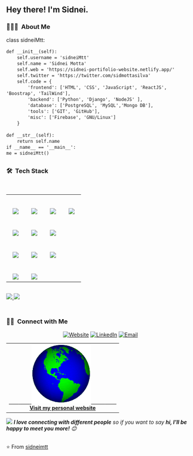 <h2> Hey there! I'm Sidnei.</h2>
<h3> 👨🏻‍💻 &nbsp;About Me </h3>
class sidneiMtt:

    def __init__(self):
        self.username = 'sidneiMtt'
        self.name = 'Sidnei Motta'
        self.web = 'https://sidnei-portifolio-website.netlify.app/'
        self.twitter = 'https://twitter.com/sidmottasilva'
        self.code = {
            'frontend': ['HTML', 'CSS', 'JavaScript', 'ReactJS', 'Boostrap', 'TailWind'],
            'backend': ['Python', 'Django', 'NodeJS' ],
            'database': ['PostgreSQL', 'MySQL','Mongo DB'],
            'tools': ['GIT', 'GitHub'],
            'misc': ['Firebase', 'GNU/Linux']
        }
        
    def __str__(self):
        return self.name
    if __name__ == '__main__':
    me = sidneiMtt()
    
##
<h3> 🛠 &nbsp;Tech Stack</h3>
<br />
<div>
  <table>
    <tbody>
      <tr valign="top">
        <td width="15%" align="center">
          <br /><br />
          <img height="44px" src="https://www.vectorlogo.zone/logos/w3_html5/w3_html5-icon.svg" />
        </td>
        <td width="15%" align="center">
          <br /><br />
          <img height="44px" src="https://www.vectorlogo.zone/logos/w3_css/w3_css-official.svg" />
        </td>
        <td width="15%" align="center">
          <br /><br />
          <img height="44px" src="https://www.vectorlogo.zone/logos/javascript/javascript-vertical.svg" />
        </td>
        <td width="15%" align="center">
          <br /><br />
          <img height="44px" src="https://www.vectorlogo.zone/logos/reactjs/reactjs-icon.svg" />
        </td>
      </tr>
      <tr valign="top">
        <td width="15%" align="center">
          <br /><br />
          <img height="44px" src="https://www.vectorlogo.zone/logos/python/python-horizontal.svg" />
        </td>
        <td width="15%" align="center">
          <br /><br />
          <img height="44px" src="https://www.vectorlogo.zone/logos/djangoproject/djangoproject-ar21.svg" />
        </td>
        <td width="15%" align="center">
          <br /><br />
          <img height="44px" src="https://www.vectorlogo.zone/logos/nodejs/nodejs-horizontal.svg" />
        </td>
      </tr>
      <tr valign="top">
        <td width="15%" align="center">
          <br /><br />
          <img height="44px" src="https://www.vectorlogo.zone/logos/postgresql/postgresql-horizontal.svg" />
        </td>
        <td width="15%" align="center">
          <br /><br />
          <img height="44px" src="https://www.vectorlogo.zone/logos/mysql/mysql-horizontal.svg" />
        </td>
        <td width="15%" align="center">
          <br /><br />
          <img height="44px" src="https://www.vectorlogo.zone/logos/mongodb/mongodb-ar21.svg" />
        </td>
      </tr>
      <tr valign="top">
        <td width="15%" align="center">
          <br /><br />
          <img height="44px" src="https://www.vectorlogo.zone/logos/git-scm/git-scm-ar21.svg" />
        </td>
        <td width="15%" align="center">
          <br /><br />
          <img height="44px" src="https://www.vectorlogo.zone/logos/github/github-ar21.svg" />
        </td>
      </tr>
    </tbody>
  </table>  
</div>

##
<!--
<div style="display: inline_block">
  <img align="center" alt="JS" height="50" width="60" src="https://raw.githubusercontent.com/devicons/devicon/master/icons/javascript/javascript-plain.svg" />
  <img align="center" alt="React" height="50" width="60" src="https://raw.githubusercontent.com/devicons/devicon/master/icons/react/react-original.svg" />
  <img align="center" alt="html" height="50" width="60" src="https://raw.githubusercontent.com/devicons/devicon/master/icons/html5/html5-original.svg" />
  <img align="center" alt="css3" height="50" width="60" src="https://raw.githubusercontent.com/devicons/devicon/master/icons/css3/css3-original.svg" />
  <img align="center" alt="python" height="50" width="60" src="https://raw.githubusercontent.com/devicons/devicon/master/icons/python/python-original.svg" />
  <img align="center" alt="django" height="50" width="60" src="https://raw.githubusercontent.com/devicons/devicon/master/icons/django/django-plain-wordmark.svg" />
  <img align="center" alt="nodejs" height="50" width="60" src="https://raw.githubusercontent.com/devicons/devicon/master/icons/nodejs/nodejs-original.svg" />
  <img align="center" alt="postgre" height="50" width="60" src="https://raw.githubusercontent.com/devicons/devicon/master/icons/postgresql/postgresql-original.svg" />
  <img align="center" alt="mysql" height="50" width="60" src="https://raw.githubusercontent.com/devicons/devicon/master/icons/mysql/mysql-original.svg" />
  <img align="center" alt="mongodb" height="50" width="60" src="https://raw.githubusercontent.com/devicons/devicon/master/icons/mongodb/mongodb-original.svg" />  
</div>
-->
##

<div>
  <a href="https://github.com/sidneimtt">
    <img height="180em" src="https://github-readme-stats.vercel.app/api?username=sidneimtt&show_icons=true&theme=dracula&include_all_commits=true&count_private=true" />
    <img height="180em" src="https://github-readme-stats.vercel.app/api/top-langs/?username=sidneimtt&layout=compact&langs_count=16&theme=dracula" />
  </a>
</div>
<br />

##
<h3>🤝🏻 &nbsp;Connect with Me</h3>

<p align="center">
  <a href="https://sidnei-portifolio-website.netlify.app"><img alt="Website" src="https://img.shields.io/badge/Website-www-blue?style=flat-square&logo=google-chrome" /></a>
  <a href="https://www.linkedin.com/in/AVS1508/"><img alt="LinkedIn" src="https://img.shields.io/badge/LinkedIn-Aditya%20Vikram%20Singh-blue?style=flat-square&logo=linkedin" /></a>
  <a href="mailto:sidneim@hotmail.com"><img alt="Email" src="https://img.shields.io/badge/Email-sidneim@hotmail.com-blue?style=flat-square&logo=gmail" /></a>
</p>
<table>
    <tbody>
      <tr valign="top">
        <td align="center">
            <a href="https://benyou.me">
            <span>&nbsp;&nbsp;&nbsp;&nbsp;&nbsp;&nbsp;&nbsp;</span>
            <span>&nbsp;&nbsp;&nbsp;&nbsp;&nbsp;&nbsp;&nbsp;</span>
            <img src="https://github.com/benyou1969/benyou1969/blob/master/globe.gif?raw=true" />
            <span>&nbsp;&nbsp;&nbsp;&nbsp;&nbsp;&nbsp;&nbsp;&nbsp;</span>
            <span>&nbsp;&nbsp;&nbsp;&nbsp;&nbsp;&nbsp;&nbsp;&nbsp;</span>
            <br>
        <strong>Visit my personal website </strong>
        </td>
      </tr>
   </tbody>
 </table> 
<img src="https://media.giphy.com/media/LnQjpWaON8nhr21vNW/giphy.gif" width="60" /> <em><b>I love connecting with different people</b> so if you want to say <b>hi, I'll be happy to meet you more!</b> 😊</em> <br /><br />

<!--
<p align="center">
<b>Already Pinned Down for you sire!</b></br>
<img alt="Astronaut pointing downwards GIF" src="https://media.giphy.com/media/Js7cqIkpxFy0bILFFA/giphy.gif">
</p>

<img src="https://camo.githubusercontent.com/3b7c592ede97b6138ffd4b1cc1541c2f3b11fd39/687474703a2f2f33312e6d656469612e74756d626c722e636f6d2f31376665613932306666333665663466356238373764353231366137616164392f74756d626c725f6d6f39786a65387a5a34317163626975666f315f313238302e676966" height="350px" width ="350px">
-->

⭐️ From [sidneimtt](https://github.com/sidneimtt)




